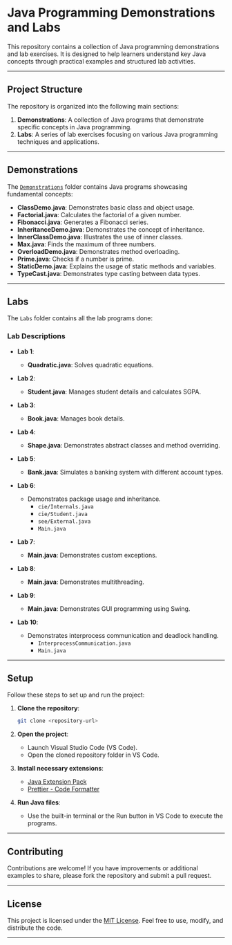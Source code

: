 # Java Programming Demonstrations and Labs

This repository contains a collection of Java programming demonstrations and lab exercises. It is designed to help learners understand key Java concepts through practical examples and structured lab activities.

---

## Project Structure

The repository is organized into the following main sections:

1. **Demonstrations**: A collection of Java programs that demonstrate specific concepts in Java programming.
2. **Labs**: A series of lab exercises focusing on various Java programming techniques and applications.

---

## Demonstrations

The [`Demonstrations`](Demonstrations) folder contains Java programs showcasing fundamental concepts:

- **ClassDemo.java**: Demonstrates basic class and object usage.
- **Factorial.java**: Calculates the factorial of a given number.
- **Fibonacci.java**: Generates a Fibonacci series.
- **InheritanceDemo.java**: Demonstrates the concept of inheritance.
- **InnerClassDemo.java**: Illustrates the use of inner classes.
- **Max.java**: Finds the maximum of three numbers.
- **OverloadDemo.java**: Demonstrates method overloading.
- **Prime.java**: Checks if a number is prime.
- **StaticDemo.java**: Explains the usage of static methods and variables.
- **TypeCast.java**: Demonstrates type casting between data types.

---

## Labs

The `Labs` folder contains all the lab programs done:

### Lab Descriptions

- **Lab 1**: 
  - **Quadratic.java**: Solves quadratic equations.

- **Lab 2**: 
  - **Student.java**: Manages student details and calculates SGPA.

- **Lab 3**: 
  - **Book.java**: Manages book details.

- **Lab 4**: 
  - **Shape.java**: Demonstrates abstract classes and method overriding.

- **Lab 5**: 
  - **Bank.java**: Simulates a banking system with different account types.

- **Lab 6**: 
  - Demonstrates package usage and inheritance.
    - `cie/Internals.java`
    - `cie/Student.java`
    - `see/External.java`
    - `Main.java`

- **Lab 7**: 
  - **Main.java**: Demonstrates custom exceptions.

- **Lab 8**: 
  - **Main.java**: Demonstrates multithreading.

- **Lab 9**: 
  - **Main.java**: Demonstrates GUI programming using Swing.

- **Lab 10**: 
  - Demonstrates interprocess communication and deadlock handling.
    - `InterprocessCommunication.java`
    - `Main.java`

---

## Setup

Follow these steps to set up and run the project:

1. **Clone the repository**:
   ```sh
   git clone <repository-url>
   ```

2. **Open the project**:
   - Launch Visual Studio Code (VS Code).
   - Open the cloned repository folder in VS Code.

3. **Install necessary extensions**:
   - [Java Extension Pack](https://marketplace.visualstudio.com/items?itemName=vscjava.vscode-java-pack)
   - [Prettier - Code Formatter](https://marketplace.visualstudio.com/items?itemName=esbenp.prettier-vscode)

4. **Run Java files**:
   - Use the built-in terminal or the Run button in VS Code to execute the programs.

---

## Contributing

Contributions are welcome! If you have improvements or additional examples to share, please fork the repository and submit a pull request.

---

## License

This project is licensed under the [MIT License](LICENSE). Feel free to use, modify, and distribute the code.

---
